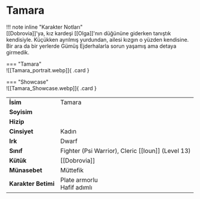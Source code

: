# Tamara   
  
<div class="grid" markdown>  
  
!!! note inline "Karakter Notları"  
	[[Dobrovia]]'ya, kız kardeşi [[Olga]]'nın düğününe giderken tanıştık kendisiyle. Küçükken ayrılmış yurdundan, ailesi kızgın o yüzden kendisine. Bir ara da bir yerlerde Gümüş Ejderhalarla sorun yaşamış ama detaya girmedik.  
  
<div class="grid" markdown>  
  
=== "Tamara"  
	![[Tamara_portrait.webp]]{ .card }  
  
=== "Showcase"  
	![[Tamara_Showcase.webp]]{ .card }  
  
  
  
<table><tr><td><b>İsim</b></td><td>Tamara</td></tr>  
<tr><td><b>Soyisim</b></td><td></td></tr>  
<tr><td><b>Hizip</b></td><td></td></tr>  
<tr><td><b>Cinsiyet</b></td><td>Kadın</td></tr>  
<tr><td><b>Irk</b></td><td>Dwarf</td></tr>  
<tr><td><b>Sınıf</b></td><td>Fighter (Psi Warrior), Cleric [[Ioun]] (Level 13)</td></tr>  
<tr><td><b>Kütük</b></td><td>[[Dobrovia]]</td></tr>  
<tr><td><b>Münasebet</b></td><td>Müttefik</td></tr>  
<tr><td><b>Karakter Betimi</b></td><td>Plate armorlu<br>Hafif adımlı</td></tr>  
</table></div></div>